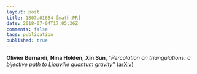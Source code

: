 ```yaml
---
layout: post
title: 1807.01684 [math.PR]
date: 2018-07-04T17:05:36Z
comments: false
tags: publication
published: true
---
```


<b>Olivier Bernardi</b>, <b>Nina Holden</b>, <b>Xin Sun</b>, "<i>Percolation on triangulations: a bijective path to Liouville quantum  gravity</i>" ([arXiv](http://arxiv.org/abs/1807.01684v1))

